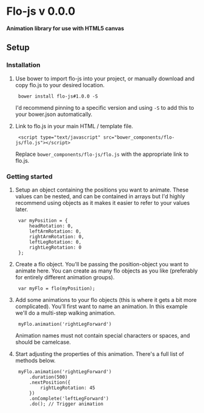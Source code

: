 # Flo-js v 0.0.0

__Animation library for use with HTML5 canvas__

## Setup

### Installation

1. Use bower to import flo-js into your project, or manually download and copy flo.js to your desired location.

        bower install flo-js#1.0.0 -S

    I'd recommend pinning to a specific version and using `-S` to add this to your bower.json automatically.

2. Link to flo.js in your main HTML / template file.

        <script type="text/javascript" src="bower_components/flo-js/flo.js"></script>

    Replace `bower_components/flo-js/flo.js` with the appropriate link to flo.js.

### Getting started

1. Setup an object containing the positions you want to animate. These values can be nested, and can be contained in arrays but I'd highly recommend using objects as it makes it easier to refer to your values later.

        var myPosition = {
            headRotation: 0,
            leftArmRotation: 0,
            rightArmRotation: 0,
            leftLegRotation: 0,
            rightLegRotation: 0
        };

2. Create a flo object. You'll be passing the position-object you want to animate here. You can create as many flo objects as you like (preferably for entirely different animation groups).

        var myFlo = flo(myPosition);

3. Add some animations to your flo objects (this is where it gets a bit more complicated). You'll first want to name an animation. In this example we'll do a multi-step walking animation.

        myFlo.animation('rightLegForward')

    Animation names must not contain special characters or spaces, and should be camelcase.

4. Start adjusting the properties of this animation. There's a full list of methods below.

        myFlo.animation('rightLegForward')
            .duration(500)
            .nextPosition({
                rightLegRotation: 45
            })
            .onComplete('leftLegForward')
            .do(); // Trigger animation

